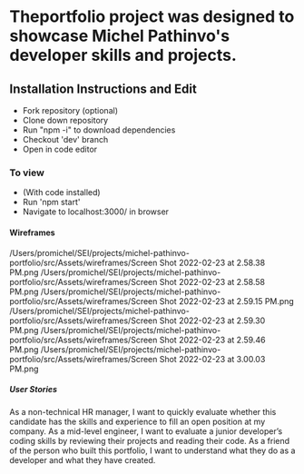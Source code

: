 # Theportfolio project was designed to showcase Michel Pathinvo's developer skills and projects. 


## Installation Instructions and Edit
- Fork repository (optional)
- Clone down repository
- Run "npm -i" to download dependencies
- Checkout 'dev' branch
- Open in code editor


### To view
- (With code installed)
- Run 'npm start'
- Navigate to localhost:3000/ in browser

#### Wireframes
/Users/promichel/SEI/projects/michel-pathinvo-portfolio/src/Assets/wireframes/Screen Shot 2022-02-23 at 2.58.38 PM.png
/Users/promichel/SEI/projects/michel-pathinvo-portfolio/src/Assets/wireframes/Screen Shot 2022-02-23 at 2.58.58 PM.png
/Users/promichel/SEI/projects/michel-pathinvo-portfolio/src/Assets/wireframes/Screen Shot 2022-02-23 at 2.59.15 PM.png
/Users/promichel/SEI/projects/michel-pathinvo-portfolio/src/Assets/wireframes/Screen Shot 2022-02-23 at 2.59.30 PM.png
/Users/promichel/SEI/projects/michel-pathinvo-portfolio/src/Assets/wireframes/Screen Shot 2022-02-23 at 2.59.46 PM.png
/Users/promichel/SEI/projects/michel-pathinvo-portfolio/src/Assets/wireframes/Screen Shot 2022-02-23 at 3.00.03 PM.png


##### User Stories
As a non-technical HR manager, I want to quickly evaluate whether this candidate has the skills and experience to fill an open position at my company.
As a mid-level engineer, I want to evaluate a junior developer’s coding skills by reviewing their projects and reading their code.
As a friend of the person who built this portfolio, I want to understand what they do as a developer and what they have created.
